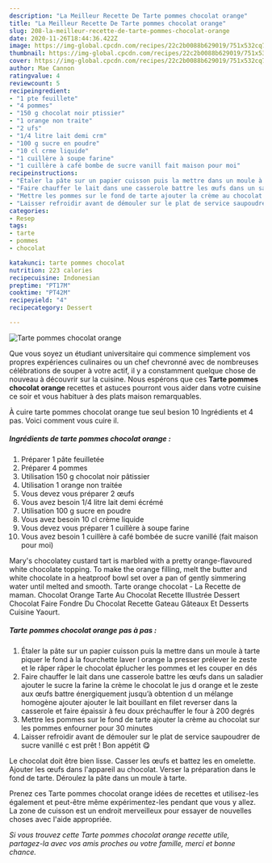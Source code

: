 ```yaml
---
description: "La Meilleur Recette De Tarte pommes chocolat orange"
title: "La Meilleur Recette De Tarte pommes chocolat orange"
slug: 208-la-meilleur-recette-de-tarte-pommes-chocolat-orange
date: 2020-11-26T18:44:36.422Z
image: https://img-global.cpcdn.com/recipes/22c2b0088b629019/751x532cq70/tarte-pommes-chocolat-orange-photo-principale-de-la-recette.jpg
thumbnail: https://img-global.cpcdn.com/recipes/22c2b0088b629019/751x532cq70/tarte-pommes-chocolat-orange-photo-principale-de-la-recette.jpg
cover: https://img-global.cpcdn.com/recipes/22c2b0088b629019/751x532cq70/tarte-pommes-chocolat-orange-photo-principale-de-la-recette.jpg
author: Mae Cannon
ratingvalue: 4
reviewcount: 5
recipeingredient:
- "1 pte feuillete"
- "4 pommes"
- "150 g chocolat noir ptissier"
- "1 orange non traite"
- "2 ufs"
- "1/4 litre lait demi crm"
- "100 g sucre en poudre"
- "10 cl crme liquide"
- "1 cuillère à soupe farine"
- "1 cuillère à café bombe de sucre vanill fait maison pour moi"
recipeinstructions:
- "Étaler la pâte sur un papier cuisson puis la mettre dans un moule à tarte piquer le fond à la fourchette laver l orange la presser prélever le zeste et le râper râper le chocolat éplucher les pommes et les couper en dés"
- "Faire chauffer le lait dans une casserole battre les œufs dans un saladier ajouter le sucre la farine la crème le chocolat le jus d orange et le zeste aux œufs battre énergiquement jusqu’à obtention d un mélange homogène ajouter ajouter le lait bouillant en filet reverser dans la casserole et faire épaissir à feu doux préchauffer le four à 200 degrés"
- "Mettre les pommes sur le fond de tarte ajouter la crème au chocolat sur les pommes enfourner pour 30 minutes"
- "Laisser refroidir avant de démouler sur le plat de service saupoudrer de sucre vanillé c est prêt ! Bon appétit 😋"
categories:
- Resep
tags:
- tarte
- pommes
- chocolat

katakunci: tarte pommes chocolat 
nutrition: 223 calories
recipecuisine: Indonesian
preptime: "PT17M"
cooktime: "PT42M"
recipeyield: "4"
recipecategory: Dessert

---
```



![Tarte pommes chocolat orange](https://img-global.cpcdn.com/recipes/22c2b0088b629019/751x532cq70/tarte-pommes-chocolat-orange-photo-principale-de-la-recette.jpg)

Que vous soyez un étudiant universitaire qui commence simplement vos propres expériences culinaires ou un chef chevronné avec de nombreuses célébrations de souper à votre actif, il y a constamment quelque chose de nouveau à découvrir sur la cuisine. Nous espérons que ces <strong> Tarte pommes chocolat orange </strong> recettes et astuces pourront vous aider dans votre cuisine ce soir et vous habituer à des plats maison remarquables.

<!--inarticleads1-->

À cuire tarte pommes chocolat orange tue seul besion 10 Ingrédients et 4 pas. Voici comment vous cuire il.

##### Ingrédients de tarte pommes chocolat orange :

1. Préparer 1 pâte feuilletée
1. Préparer 4 pommes
1. Utilisation 150 g chocolat noir pâtissier
1. Utilisation 1 orange non traitée
1. Vous devez vous préparer 2 œufs
1. Vous avez besoin 1/4 litre lait demi écrémé
1. Utilisation 100 g sucre en poudre
1. Vous avez besoin 10 cl crème liquide
1. Vous devez vous préparer 1 cuillère à soupe farine
1. Vous avez besoin 1 cuillère à café bombée de sucre vanillé (fait maison pour moi)


Mary&#39;s chocolatey custard tart is marbled with a pretty orange-flavoured white chocolate topping. To make the orange filling, melt the butter and white chocolate in a heatproof bowl set over a pan of gently simmering water until melted and smooth. Tarte orange chocolat - La Recette de maman. Chocolat Orange Tarte Au Chocolat Recette Illustrée Dessert Chocolat Faire Fondre Du Chocolat Recette Gateau Gâteaux Et Desserts Cuisine Yaourt. 

<!--inarticleads2-->

##### Tarte pommes chocolat orange pas à pas :

1. Étaler la pâte sur un papier cuisson puis la mettre dans un moule à tarte piquer le fond à la fourchette laver l orange la presser prélever le zeste et le râper râper le chocolat éplucher les pommes et les couper en dés
1. Faire chauffer le lait dans une casserole battre les œufs dans un saladier ajouter le sucre la farine la crème le chocolat le jus d orange et le zeste aux œufs battre énergiquement jusqu’à obtention d un mélange homogène ajouter ajouter le lait bouillant en filet reverser dans la casserole et faire épaissir à feu doux préchauffer le four à 200 degrés
1. Mettre les pommes sur le fond de tarte ajouter la crème au chocolat sur les pommes enfourner pour 30 minutes
1. Laisser refroidir avant de démouler sur le plat de service saupoudrer de sucre vanillé c est prêt ! Bon appétit 😋


Le chocolat doit être bien lisse. Casser les œufs et battez les en omelette. Ajouter les œufs dans l&#39;appareil au chocolat. Verser la préparation dans le fond de tarte. Déroulez la pâte dans un moule à tarte. 

<!--inarticleads1-->

<p>
Prenez ces Tarte pommes chocolat orange idées de recettes et utilisez-les également et peut-être même expérimentez-les pendant que vous y allez. La zone de cuisson est un endroit merveilleux pour essayer de nouvelles choses avec l'aide appropriée.
</p>

<p>
<i>Si vous trouvez cette Tarte pommes chocolat orange recette utile, partagez-la avec vos amis proches ou votre famille, merci et bonne chance.</i>
</p>
